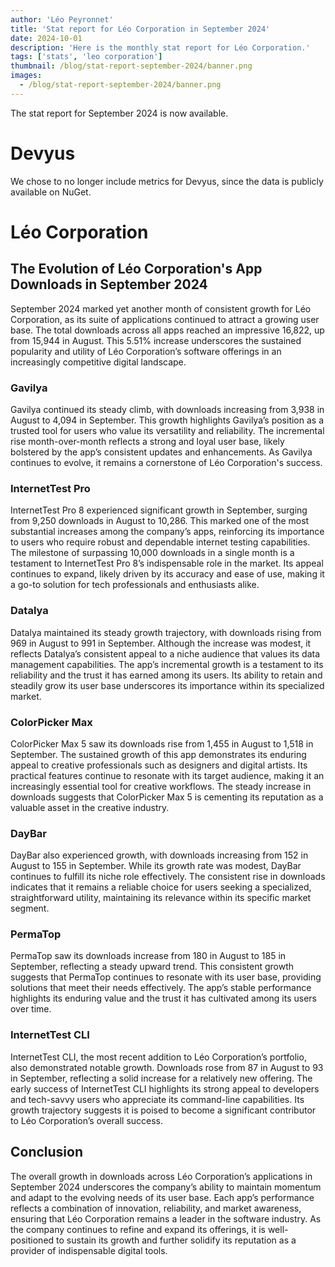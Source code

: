 ```yaml
---
author: 'Léo Peyronnet'
title: 'Stat report for Léo Corporation in September 2024'
date: 2024-10-01
description: 'Here is the monthly stat report for Léo Corporation.'
tags: ['stats', 'leo corporation']
thumbnail: /blog/stat-report-september-2024/banner.png
images:
  - /blog/stat-report-september-2024/banner.png
---
```


The stat report for September 2024 is now available.

# Devyus

We chose to no longer include metrics for Devyus, since the data is publicly available on NuGet.

# Léo Corporation

## The Evolution of Léo Corporation's App Downloads in September 2024

September 2024 marked yet another month of consistent growth for Léo Corporation, as its suite of applications continued to attract a growing user base. The total downloads across all apps reached an impressive 16,822, up from 15,944 in August. This 5.51% increase underscores the sustained popularity and utility of Léo Corporation’s software offerings in an increasingly competitive digital landscape.

### Gavilya

Gavilya continued its steady climb, with downloads increasing from 3,938 in August to 4,094 in September. This growth highlights Gavilya’s position as a trusted tool for users who value its versatility and reliability. The incremental rise month-over-month reflects a strong and loyal user base, likely bolstered by the app’s consistent updates and enhancements. As Gavilya continues to evolve, it remains a cornerstone of Léo Corporation's success.

### InternetTest Pro

InternetTest Pro 8 experienced significant growth in September, surging from 9,250 downloads in August to 10,286. This marked one of the most substantial increases among the company’s apps, reinforcing its importance to users who require robust and dependable internet testing capabilities. The milestone of surpassing 10,000 downloads in a single month is a testament to InternetTest Pro 8’s indispensable role in the market. Its appeal continues to expand, likely driven by its accuracy and ease of use, making it a go-to solution for tech professionals and enthusiasts alike.

### Datalya

Datalya maintained its steady growth trajectory, with downloads rising from 969 in August to 991 in September. Although the increase was modest, it reflects Datalya’s consistent appeal to a niche audience that values its data management capabilities. The app’s incremental growth is a testament to its reliability and the trust it has earned among its users. Its ability to retain and steadily grow its user base underscores its importance within its specialized market.

### ColorPicker Max

ColorPicker Max 5 saw its downloads rise from 1,455 in August to 1,518 in September. The sustained growth of this app demonstrates its enduring appeal to creative professionals such as designers and digital artists. Its practical features continue to resonate with its target audience, making it an increasingly essential tool for creative workflows. The steady increase in downloads suggests that ColorPicker Max 5 is cementing its reputation as a valuable asset in the creative industry.

### DayBar

DayBar also experienced growth, with downloads increasing from 152 in August to 155 in September. While its growth rate was modest, DayBar continues to fulfill its niche role effectively. The consistent rise in downloads indicates that it remains a reliable choice for users seeking a specialized, straightforward utility, maintaining its relevance within its specific market segment.

### PermaTop

PermaTop saw its downloads increase from 180 in August to 185 in September, reflecting a steady upward trend. This consistent growth suggests that PermaTop continues to resonate with its user base, providing solutions that meet their needs effectively. The app’s stable performance highlights its enduring value and the trust it has cultivated among its users over time.

### InternetTest CLI

InternetTest CLI, the most recent addition to Léo Corporation’s portfolio, also demonstrated notable growth. Downloads rose from 87 in August to 93 in September, reflecting a solid increase for a relatively new offering. The early success of InternetTest CLI highlights its strong appeal to developers and tech-savvy users who appreciate its command-line capabilities. Its growth trajectory suggests it is poised to become a significant contributor to Léo Corporation’s overall success.

## Conclusion

The overall growth in downloads across Léo Corporation’s applications in September 2024 underscores the company’s ability to maintain momentum and adapt to the evolving needs of its user base. Each app’s performance reflects a combination of innovation, reliability, and market awareness, ensuring that Léo Corporation remains a leader in the software industry. As the company continues to refine and expand its offerings, it is well-positioned to sustain its growth and further solidify its reputation as a provider of indispensable digital tools.
